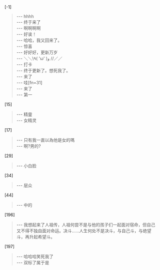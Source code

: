 
[-1] 
>--- hhhh<br>
>--- 终于来了<br>
>--- 啊啊啊啊<br>
>--- 好诶！<br>
>--- 哈哈，我又回来了。<br>
>--- 惊喜<br>
>--- 好好好，更新万岁<br>
>--- ＼＼\\٩( 'ω' )و //／／<br>
>--- 打卡<br>
>--- 终于更新了。想死我了。<br>
>--- 来了<br>
>--- 哇[fn=31]<br>
>--- 来了<br>
>--- 第一<br>

[15] 
>--- 精靈<br>
>--- 女精灵<br>

[17] 
>--- 只有我一直以為他是女的嗎<br>
>--- 啊?男的?<br>

[29] 
>--- 小白脸<br>

[34] 
>--- 层众<br>

[44] 
>--- 中的<br>

[196] 
>--- 我想起来了人祖传，人祖何尝不是与他的孩子们一起面对宿命，但自己又不得不独自面对命运。决斗……人生何处不是决斗，与自己斗，与绝望斗，再升起希望斗。<br>

[197] 
>--- 哈哈哈笑死我了<br>
>--- 双标了属于是<br>
